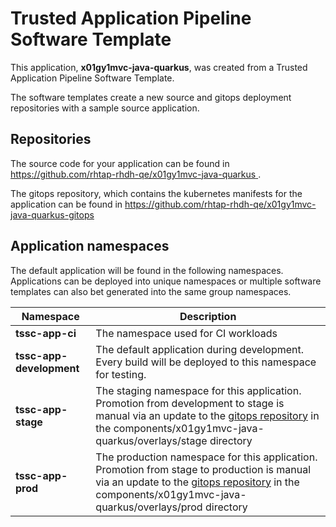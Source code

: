 # Trusted Application Pipeline Software Template

This application, **x01gy1mvc-java-quarkus**, was created from a Trusted Application Pipeline Software Template.

The software templates create a new source and gitops deployment repositories with a sample source application. 

## Repositories

The source code for your application can be found in [https://github.com/rhtap-rhdh-qe/x01gy1mvc-java-quarkus ](https://github.com/rhtap-rhdh-qe/x01gy1mvc-java-quarkus ).
 
The gitops repository, which contains the kubernetes manifests for the application can be found in 
[https://github.com/rhtap-rhdh-qe/x01gy1mvc-java-quarkus-gitops ](https://github.com/rhtap-rhdh-qe/x01gy1mvc-java-quarkus-gitops ) 

## Application namespaces 

The default application will be found in the following namespaces. Applications can be deployed into unique namespaces or multiple software templates can also bet generated into the same group namespaces.  

|  Namespace   |  Description   |  
| -------- | -------- |
| **tssc-app-ci** | The namespace used for CI workloads |
| **tssc-app-development** | The default application during development. Every build will be deployed to this namespace for testing. |
| **tssc-app-stage** | The staging namespace for this application. Promotion from development to stage is manual via an update to the [gitops repository](https://github.com/rhtap-rhdh-qe/x01gy1mvc-java-quarkus-gitops ) in the components/x01gy1mvc-java-quarkus/overlays/stage directory |
| **tssc-app-prod** | The production namespace for this application. Promotion from stage to production is manual via an update to the [gitops repository](https://github.com/rhtap-rhdh-qe/x01gy1mvc-java-quarkus-gitops ) in the components/x01gy1mvc-java-quarkus/overlays/prod directory |